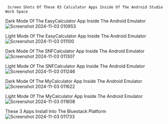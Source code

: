      Screen Shots Of These 03 Calculator Apps Inside Of The Android Studio Work Space

Dark Mode Of The EasyCalculator App Inside The Android Emulator
![Screenshot 2024-11-03 010953](https://github.com/user-attachments/assets/ddb418dc-e087-4c83-8230-7c313344cbb7)

Light Mode Of The EasyCalculator App Inside The Android Emulator
![Screenshot 2024-11-03 011100](https://github.com/user-attachments/assets/a643e15c-51b8-41e5-bc6f-bf26d69b75fa)

Dark Mode Of The SNFCalculator App Inside The Android Emulator
![Screenshot 2024-11-03 011307](https://github.com/user-attachments/assets/19a8e761-75ec-43d9-ba4d-414d761ba8cd)

Light Mode Of The SNFCalculator App Inside The Android Emulator
![Screenshot 2024-11-03 011246](https://github.com/user-attachments/assets/e9585803-dc0b-4cfb-a9ce-6ee146a5fe94)

Dark Mode Of The MyCalculator App Inside The Android Emulator
![Screenshot 2024-11-03 011622](https://github.com/user-attachments/assets/56a99c55-696c-49c9-a7ed-c3f2ded20913)

Light Mode Of The MyCalculator App Inside The Android Emulator
![Screenshot 2024-11-03 011608](https://github.com/user-attachments/assets/ed2c390e-2ad4-4448-a96b-61bca5619e3e)

 These 3 Apps Install Into The Bluestack Platform
![Screenshot 2024-11-03 011733](https://github.com/user-attachments/assets/fbfabbb5-08da-48c6-a468-86437756eac7)

